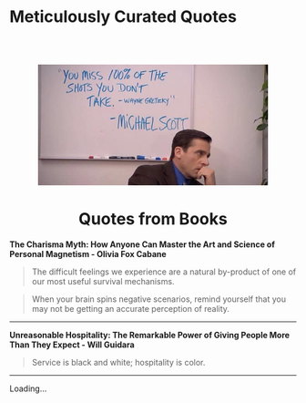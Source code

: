 # Meticulously Curated Quotes

<br/><br/>

<center><img src="/resources/mscott_quote.jpg" width="80%" and height="80%"></center>

<h1 align="center">Quotes from Books</h1>

**The Charisma Myth: How Anyone Can Master the Art and Science of Personal Magnetism - Olivia Fox Cabane**

> The difficult feelings we experience are a natural by-product of one of our most useful survival mechanisms.

> When your brain spins negative scenarios, remind yourself that you may not be getting an accurate perception of reality.

---

**Unreasonable Hospitality: The Remarkable Power of Giving People More Than They Expect - Will Guidara**

> Service is black and white; hospitality is color.

---

Loading...
